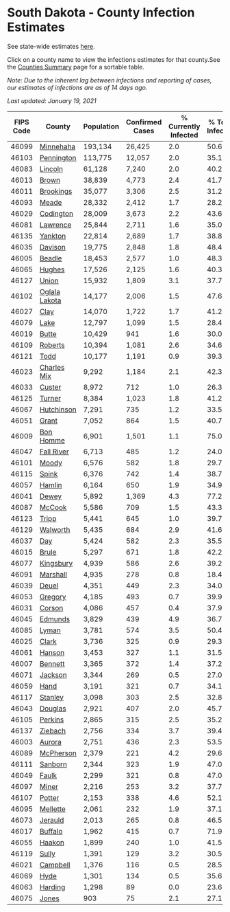 # South Dakota - County Infection Estimates

See state-wide estimates [here](/infections/us-sd).

Click on a county name to view the infections estimates for that county.See the [Counties Summary](/infections/summary-counties) page for a sortable table.

*Note: Due to the inherent lag between infections and reporting of cases, our estimates of infections are as of 14 days ago.*

*Last updated: January 19, 2021*

|   FIPS Code |                         County |   Population |   Confirmed Cases |   % Currently Infected |   % Total Infected |
|-------------|--------------------------------|--------------|-------------------|------------------------|--------------------|
|       46099 |         [Minnehaha](minnehaha) |      193,134 |            26,425 |                    2.0 |               50.6 |
|       46103 |       [Pennington](pennington) |      113,775 |            12,057 |                    2.0 |               35.1 |
|       46083 |             [Lincoln](lincoln) |       61,128 |             7,240 |                    2.0 |               40.2 |
|       46013 |                 [Brown](brown) |       38,839 |             4,773 |                    2.4 |               41.7 |
|       46011 |         [Brookings](brookings) |       35,077 |             3,306 |                    2.5 |               31.2 |
|       46093 |                 [Meade](meade) |       28,332 |             2,412 |                    1.7 |               28.2 |
|       46029 |         [Codington](codington) |       28,009 |             3,673 |                    2.2 |               43.6 |
|       46081 |           [Lawrence](lawrence) |       25,844 |             2,711 |                    1.6 |               35.0 |
|       46135 |             [Yankton](yankton) |       22,814 |             2,689 |                    1.7 |               38.8 |
|       46035 |             [Davison](davison) |       19,775 |             2,848 |                    1.8 |               48.4 |
|       46005 |               [Beadle](beadle) |       18,453 |             2,577 |                    1.0 |               48.3 |
|       46065 |               [Hughes](hughes) |       17,526 |             2,125 |                    1.6 |               40.3 |
|       46127 |                 [Union](union) |       15,932 |             1,809 |                    3.1 |               37.7 |
|       46102 | [Oglala Lakota](oglala-lakota) |       14,177 |             2,006 |                    1.5 |               47.6 |
|       46027 |                   [Clay](clay) |       14,070 |             1,722 |                    1.7 |               41.2 |
|       46079 |                   [Lake](lake) |       12,797 |             1,099 |                    1.5 |               28.4 |
|       46019 |                 [Butte](butte) |       10,429 |               941 |                    1.6 |               30.0 |
|       46109 |             [Roberts](roberts) |       10,394 |             1,081 |                    2.6 |               34.6 |
|       46121 |                   [Todd](todd) |       10,177 |             1,191 |                    0.9 |               39.3 |
|       46023 |     [Charles Mix](charles-mix) |        9,292 |             1,184 |                    2.1 |               42.3 |
|       46033 |               [Custer](custer) |        8,972 |               712 |                    1.0 |               26.3 |
|       46125 |               [Turner](turner) |        8,384 |             1,023 |                    1.8 |               41.2 |
|       46067 |       [Hutchinson](hutchinson) |        7,291 |               735 |                    1.2 |               33.5 |
|       46051 |                 [Grant](grant) |        7,052 |               864 |                    1.5 |               40.7 |
|       46009 |         [Bon Homme](bon-homme) |        6,901 |             1,501 |                    1.1 |               75.0 |
|       46047 |       [Fall River](fall-river) |        6,713 |               485 |                    1.2 |               24.0 |
|       46101 |                 [Moody](moody) |        6,576 |               582 |                    1.8 |               29.7 |
|       46115 |                 [Spink](spink) |        6,376 |               742 |                    1.4 |               38.7 |
|       46057 |               [Hamlin](hamlin) |        6,164 |               650 |                    1.9 |               34.9 |
|       46041 |                 [Dewey](dewey) |        5,892 |             1,369 |                    4.3 |               77.2 |
|       46087 |               [McCook](mccook) |        5,586 |               709 |                    1.5 |               43.3 |
|       46123 |                 [Tripp](tripp) |        5,441 |               645 |                    1.0 |               39.7 |
|       46129 |           [Walworth](walworth) |        5,435 |               684 |                    2.9 |               41.6 |
|       46037 |                     [Day](day) |        5,424 |               582 |                    2.3 |               35.5 |
|       46015 |                 [Brule](brule) |        5,297 |               671 |                    1.8 |               42.2 |
|       46077 |         [Kingsbury](kingsbury) |        4,939 |               586 |                    2.6 |               39.2 |
|       46091 |           [Marshall](marshall) |        4,935 |               278 |                    0.8 |               18.4 |
|       46039 |                 [Deuel](deuel) |        4,351 |               449 |                    2.3 |               34.0 |
|       46053 |             [Gregory](gregory) |        4,185 |               493 |                    0.7 |               39.9 |
|       46031 |               [Corson](corson) |        4,086 |               457 |                    0.4 |               37.9 |
|       46045 |             [Edmunds](edmunds) |        3,829 |               439 |                    4.9 |               36.7 |
|       46085 |                 [Lyman](lyman) |        3,781 |               574 |                    3.5 |               50.4 |
|       46025 |                 [Clark](clark) |        3,736 |               325 |                    0.9 |               29.3 |
|       46061 |               [Hanson](hanson) |        3,453 |               327 |                    1.1 |               31.5 |
|       46007 |             [Bennett](bennett) |        3,365 |               372 |                    1.4 |               37.2 |
|       46071 |             [Jackson](jackson) |        3,344 |               269 |                    0.5 |               27.0 |
|       46059 |                   [Hand](hand) |        3,191 |               321 |                    0.7 |               34.1 |
|       46117 |             [Stanley](stanley) |        3,098 |               303 |                    2.5 |               32.8 |
|       46043 |             [Douglas](douglas) |        2,921 |               407 |                    2.0 |               45.7 |
|       46105 |             [Perkins](perkins) |        2,865 |               315 |                    2.5 |               35.2 |
|       46137 |             [Ziebach](ziebach) |        2,756 |               334 |                    3.7 |               39.4 |
|       46003 |               [Aurora](aurora) |        2,751 |               436 |                    2.3 |               53.5 |
|       46089 |         [McPherson](mcpherson) |        2,379 |               221 |                    4.2 |               29.6 |
|       46111 |             [Sanborn](sanborn) |        2,344 |               323 |                    1.9 |               47.0 |
|       46049 |                 [Faulk](faulk) |        2,299 |               321 |                    0.8 |               47.0 |
|       46097 |                 [Miner](miner) |        2,216 |               253 |                    3.2 |               37.7 |
|       46107 |               [Potter](potter) |        2,153 |               338 |                    4.6 |               52.1 |
|       46095 |           [Mellette](mellette) |        2,061 |               232 |                    1.9 |               37.1 |
|       46073 |             [Jerauld](jerauld) |        2,013 |               265 |                    0.8 |               46.5 |
|       46017 |             [Buffalo](buffalo) |        1,962 |               415 |                    0.7 |               71.9 |
|       46055 |               [Haakon](haakon) |        1,899 |               240 |                    1.0 |               41.5 |
|       46119 |                 [Sully](sully) |        1,391 |               129 |                    3.2 |               30.5 |
|       46021 |           [Campbell](campbell) |        1,376 |               116 |                    0.5 |               28.5 |
|       46069 |                   [Hyde](hyde) |        1,301 |               134 |                    0.5 |               35.6 |
|       46063 |             [Harding](harding) |        1,298 |                89 |                    0.0 |               23.6 |
|       46075 |                 [Jones](jones) |          903 |                75 |                    2.1 |               27.1 |